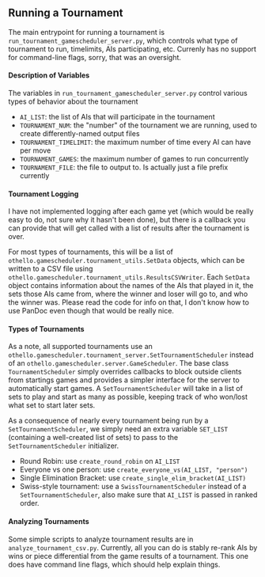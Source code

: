 ## Running a Tournament

The main entrypoint for running a tournament is `run_tournament_gamescheduler_server.py`,
which controls what type of tournament to run, timelimits, AIs participating,
etc. Currenly has no support for command-line flags, sorry, that was an
oversight.

#### Description of Variables
The variables in `run_tournament_gamescheduler_server.py` control various types
of behavior about the tournament

 * `AI_LIST`: the list of AIs that will participate in the tournament
 * `TOURNAMENT_NUM`: the "number" of the tournament we are running, used to
   create differently-named output files
 * `TOURNAMENT_TIMELIMIT`: the maximum number of time every AI can have per move
 * `TOURNAMENT_GAMES`: the maximum number of games to run concurrently
 * `TOURNAMENT_FILE`: the file to output to. Is actually just a file prefix
   currently

#### Tournament Logging
I have not implemented logging after each game yet (which would be really easy
to do, not sure why it hasn't been done), but there is a callback you can
provide that will get called with a list of results after the tournament is
over.

For most types of tournaments, this will be a list of `othello.gamescheduler.tournament_utils.SetData`
objects, which can be written to a CSV file using `othello.gamescheduler.tournament_utils.ResultsCSVWriter`.
Each `SetData` object contains information about the names of the AIs that
played in it, the sets those AIs came from, where the winner and loser will go
to, and who the winner was. Please read the code for info on that, I don't know
how to use PanDoc even though that would be really nice.

#### Types of Tournaments
As a note, all supported tournaments use an `othello.gamescheduler.tournament_server.SetTournamentScheduler` 
instead of an `othello.gamescheduler.server.GameScheduler`. The base class `TournamentScheduler` 
simply overrides callbacks to block outside clients from startings games and 
provides a simpler interface for the server to automatically start games. A 
`SetTournamentScheduler` will take in a list of sets to play and start as many 
as possible, keeping track of who won/lost what set to start later sets.

As a consequence of nearly every tournament being run by a `SetTournamentScheduler`,
we simply need an extra variable `SET_LIST` (containing a well-created list of sets)
to pass to the `SetTournamentScheduler` initializer.

 * Round Robin: use `create_round_robin` on `AI_LIST`
 * Everyone vs one person: use `create_everyone_vs(AI_LIST, "person")`
 * Single Elimination Bracket: use `create_single_elim_bracket(AI_LIST)`
 * Swiss-style tournament: use a `SwissTournamentScheduler` instead of a `SetTournamentScheduler`,
   also make sure that `AI_LIST` is passed in ranked order.

#### Analyzing Tournaments
Some simple scripts to analyze tournament results are in `analyze_tournament_csv.py`.
Currently, all you can do is stably re-rank AIs by wins or piece differential 
from the game results of a tournament.
This one does have command line flags, which should help explain things.
